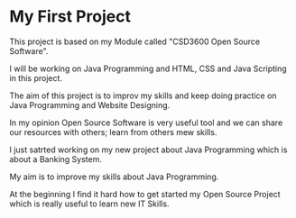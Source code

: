 # My First Project

This project is based on my Module called "CSD3600 Open Source Software".

I will be working on Java Programming and HTML, CSS and Java Scripting in this project. 

The aim of this project is to improv my skills and keep doing practice on Java Programming and Website Designing. 

In my opinion Open Source Software is very useful tool and we can share our resources with others; learn from others mew skills.

I just satrted working on my new project about Java Programming which is about a Banking System.

My aim is to improve my skills about Java Programming. 

At the beginning I find it hard how to get started my Open Source Project which is really useful to learn new IT Skills. 
